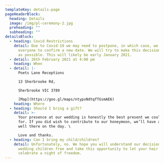 ```yaml
---
templateKey: details-page
pageHeaderBlock:
  heading: Details
  image: /img/pl-ceremony-2.jpg
  preheading: ""
  subheading: ""
detailsBlock:
  - heading: Covid Restrictions
    detail: Due to Covid-19 we may need to postpone, in which case, we will contact
      everyone to confirm a new date. We will try to make this decision as soon
      as possible. This will likely be early January 2021.
  - detail: 26th February 2021 at 4:00 pm
    heading: When
  - detail: |-
      Poets Lane Receptions

      13 Sherbrooke Rd,

      Sherbrooke VIC 3789

      [Map](https://goo.gl/maps/ntypvNdtqfTGsmAE6)
    heading: Where
  - heading: Should I bring a gift?
    detail: >-
      Your presence at our wedding is honestly the best present we could ask
      for. If you did wish to contribute to our honeymoon, we’ll have a wishing
      well there on the day. \

      Love and thanks.
  - heading: Can I bring my child/children?
    detail: Unfortunately, no. We hope you will understand our decision to make the
      wedding children free and take this opportunity to let your hair down and
      celebrate a night of freedom.
---
```

